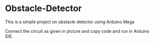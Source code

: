 # Obstacle-Detector
This is a simple project on obstacle detector using Arduino Mega

Connect the circuit as given in picture and copy code and run in Arduino IDE. 
